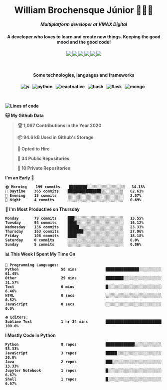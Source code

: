 <h1 align="center">William Brochensque Júnior 👨🏼‍💻</h1>

<h5 align="center">Multiplatform developer at VMAX Digital</h5>
<h4 align="center">A developer who loves to learn and create new things. Keeping the good mood and the good code!<h4/>

<p align="center">
		<a href="https://stackoverflow.com/users/story/12368797">
		<img src="https://img.shields.io/badge/-Stackoverflow-4CA143?style=for-the-badge&logo=Stackoverflow&logoColor=white" />
	</a>
		<a href="https://api.whatsapp.com/send?phone=5511941228721text=Ola!">
		<img src="https://img.shields.io/badge/WHATSAPP-%2325D366.svg?&style=for-the-badge&logo=whatsapp&logoColor=white" />
	</a>
		<a href="mailto:brochensquewill@protonmail.com">
		<img src="https://img.shields.io/badge/protonmail-%238B89CC.svg?&style=for-the-badge&logo=protonmail&logoColor=white" />
	</a>
		<a href="https://www.facebook.com/willnaoosmith">
		<img src="https://img.shields.io/badge/facebook-%231877F2.svg?&style=for-the-badge&logo=facebook&logoColor=white" />
	</a>
		<a href="https://twitter.com/willnaoosmit">
		<img src="https://img.shields.io/badge/twitter-%231DA1F2.svg?&style=for-the-badge&logo=twitter&logoColor=white" />
	</a>
	<a href="https://open.spotify.com/playlist/7vH3uawXW4r3mX2NNglmeI?si=Fcrr0zmITmylmWQLg5ANgQ">
		<img src="https://img.shields.io/badge/spotify-%231ED760.svg?&style=for-the-badge&logo=spotify&logoColor=white" />
	</a>
</p>

<br>

<h4 align="center">Some technologies, languages and frameworks<h4/>
	
<p align="center">
	<img src="https://img.shields.io/badge/javascript%20-%23323330.svg?&style=for-the-badge&logo=javascript&logoColor=%23F7DF1E" alt="js" />&nbsp;&nbsp;
	<img src="https://img.shields.io/badge/python%20-%2314354C.svg?&style=for-the-badge&logo=python&logoColor=white" alt="python" />&nbsp;&nbsp;
	<img src="https://img.shields.io/badge/react_native%20-%2320232a.svg?&style=for-the-badge&logo=react&logoColor=%2361DAFB" alt="reactnative" />&nbsp;&nbsp;
	<img src="https://img.shields.io/badge/shell_script%20-%23121011.svg?&style=for-the-badge&logo=gnu-bash&logoColor=white" alt="bash" />&nbsp;&nbsp;
	<img src="https://img.shields.io/badge/flask%20-%23000.svg?&style=for-the-badge&logo=flask&logoColor=white" alt="flask" />&nbsp;&nbsp;
	<img src="https://img.shields.io/badge/MongoDB-%234ea94b.svg?&style=for-the-badge&logo=mongodb&logoColor=white" alt="mongo" />&nbsp;&nbsp;
</p>

<br>

<!--START_SECTION:waka-->
![Lines of code](https://img.shields.io/badge/From%20Hello%20World%20I%27ve%20Written-16.6%20million%20lines%20of%20code-blue)

**🐱 My Github Data** 

> 🏆 1,067 Contributions in the Year 2020
 > 
> 📦 94.6 kB Used in Github's Storage 
 > 
> 💼 Opted to Hire
 > 
> 📜 34 Public Repositories
 > 
> 🔑 10 Private Repositories 

**I'm an Early 🐤** 

```text
🌞 Morning    199 commits    ████████░░░░░░░░░░░░░░░░░   34.13% 
🌆 Daytime    365 commits    ███████████████░░░░░░░░░░   62.61% 
🌃 Evening    15 commits     ░░░░░░░░░░░░░░░░░░░░░░░░░   2.57% 
🌙 Night      4 commits      ░░░░░░░░░░░░░░░░░░░░░░░░░   0.69%

```
📅 **I'm Most Productive on Thursday** 

```text
Monday       79 commits     ███░░░░░░░░░░░░░░░░░░░░░░   13.55% 
Tuesday      94 commits     ████░░░░░░░░░░░░░░░░░░░░░   16.12% 
Wednesday    136 commits    █████░░░░░░░░░░░░░░░░░░░░   23.33% 
Thursday     163 commits    ███████░░░░░░░░░░░░░░░░░░   27.96% 
Friday       106 commits    ████░░░░░░░░░░░░░░░░░░░░░   18.18% 
Saturday     0 commits      ░░░░░░░░░░░░░░░░░░░░░░░░░   0.0% 
Sunday       5 commits      ░░░░░░░░░░░░░░░░░░░░░░░░░   0.86%

```


📊 **This Week I Spent My Time On** 

```text
💬 Programming Languages: 
Python                   58 mins             ███████████████░░░░░░░░░░   61.45% 
Other                    29 mins             ████████░░░░░░░░░░░░░░░░░   31.57% 
Text                     6 mins              █░░░░░░░░░░░░░░░░░░░░░░░░   6.46% 
HTML                     0 secs              ░░░░░░░░░░░░░░░░░░░░░░░░░   0.52% 
JavaScript               0 secs              ░░░░░░░░░░░░░░░░░░░░░░░░░   0.0%

🔥 Editors: 
Sublime Text             1 hr 34 mins        █████████████████████████   100.0%

```

**I Mostly Code in Python** 

```text
Python                   8 repos             █████████████░░░░░░░░░░░░   53.33% 
JavaScript               3 repos             █████░░░░░░░░░░░░░░░░░░░░   20.0% 
Java                     2 repos             ███░░░░░░░░░░░░░░░░░░░░░░   13.33% 
Jupyter Notebook         1 repos             █░░░░░░░░░░░░░░░░░░░░░░░░   6.67% 
Shell                    1 repos             █░░░░░░░░░░░░░░░░░░░░░░░░   6.67%

```



<!--END_SECTION:waka-->
